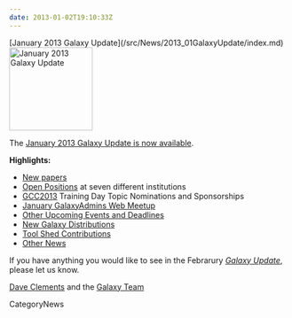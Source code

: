 ```yaml
---
date: 2013-01-02T19:10:33Z
---
```

<div class='newsItemHeader'>[January 2013 Galaxy Update](/src/News/2013_01GalaxyUpdate/index.md)</div>

<div class='right'><a href='/GalaxyUpdates/2013_01'><img src='/Images/Logos/GalaxyUpdate200.png' alt='January 2013 Galaxy Update' width=150 /></a></div>

The [January 2013 Galaxy Update is now available](/src/GalaxyUpdates/2013_01/index.md). 

**Highlights:**

* [New papers](/GalaxyUpdates/2013_01#new-papers)
* [Open Positions](/GalaxyUpdates/2013_01#whos-hiring) at seven different institutions
* [GCC2013](/GalaxyUpdates/2013_01#gcc2013) Training Day Topic Nominations and Sponsorships
* [January GalaxyAdmins Web Meetup](/GalaxyUpdates/2013_01#january-galaxyadmins-web-meetup)
* [Other Upcoming Events and Deadlines](/GalaxyUpdates/2013_01#other-upcoming-events-and-deadlines)
* [New Galaxy Distributions](/GalaxyUpdates/2013_01#new-galaxy-distributions)
* [Tool Shed Contributions](/GalaxyUpdates/2013_01#tool-shed-contributions)
* [Other News](/GalaxyUpdates/2013_01#other-news)

If you have anything you would like to see in the Febrarury *[Galaxy Update](/src/GalaxyUpdates/index.md)*, please let us know.

[Dave Clements](/DaveClements) and the [Galaxy Team](/src/GalaxyTeam/index.md)


CategoryNews

